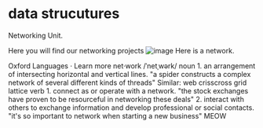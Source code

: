 # data strucutures
Networking Unit.

Here you will find our networking projects
![image](https://github.com/Crustaly/dataStructures/assets/106780309/bb8187e0-ad57-4e5d-99bd-9ad59c6d5902)
Here is a network.

Oxford Languages · Learn more
net·work
/ˈnetˌwərk/
noun
1.
an arrangement of intersecting horizontal and vertical lines.
"a spider constructs a complex network of several different kinds of threads"
Similar:
web
crisscross
grid
lattice
verb
1.
connect as or operate with a network.
"the stock exchanges have proven to be resourceful in networking these deals"
2.
interact with others to exchange information and develop professional or social contacts.
"it's so important to network when starting a new business"
MEOW